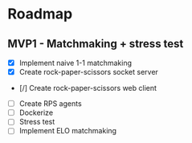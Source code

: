 # Roadmap
## MVP1 - Matchmaking + stress test
- [x] Implement naive 1-1 matchmaking
- [x] Create rock-paper-scissors socket server
- [/] Create rock-paper-scissors web client
- [ ] Create RPS agents
- [ ] Dockerize
- [ ] Stress test
- [ ] Implement ELO matchmaking
